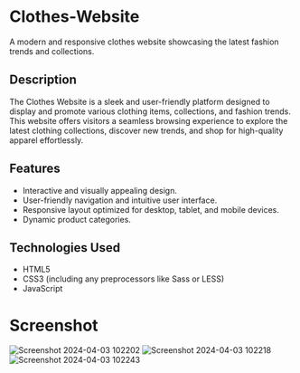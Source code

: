 # Clothes-Website
A modern and responsive clothes website showcasing the latest fashion trends and collections.

## Description

The Clothes Website is a sleek and user-friendly platform designed to display and promote various clothing items, collections, and fashion trends. This website offers visitors a seamless browsing experience to explore the latest clothing collections, discover new trends, and shop for high-quality apparel effortlessly.

## Features

- Interactive and visually appealing design.
- User-friendly navigation and intuitive user interface.
- Responsive layout optimized for desktop, tablet, and mobile devices.
- Dynamic product categories.

## Technologies Used

- HTML5
- CSS3 (including any preprocessors like Sass or LESS)
- JavaScript

# Screenshot
![Screenshot 2024-04-03 102202](https://github.com/AnilYadav8421/Clothes-Website/assets/138858484/93c0a8f4-aa80-4c6c-b4da-498e549c2a72)
![Screenshot 2024-04-03 102218](https://github.com/AnilYadav8421/Clothes-Website/assets/138858484/b80b715d-64d9-46af-bf49-663a48fa6318)
![Screenshot 2024-04-03 102243](https://github.com/AnilYadav8421/Clothes-Website/assets/138858484/15814d44-a5e8-4d00-bf77-fcac1b5720f0)
